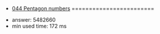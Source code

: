 + [044 Pentagon numbers](http://projecteuler.net/problem=44)
========================

- answer: 5482660 
- min used time: 172 ms

